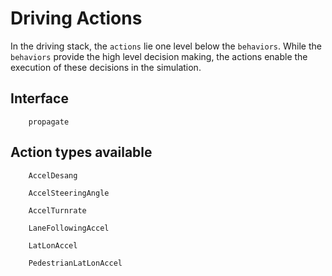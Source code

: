 # Driving Actions
In the driving stack, the `actions` lie one level below
the `behaviors`. While the `behaviors` provide the high level
decision making, the actions enable the execution of these decisions in
the simulation.


## Interface

```@docs
    propagate
```

## Action types available 

```@docs
    AccelDesang
```
```@docs
    AccelSteeringAngle
```
```@docs
    AccelTurnrate
```
```@docs
    LaneFollowingAccel
```
```@docs
    LatLonAccel
```
```@docs
    PedestrianLatLonAccel
```